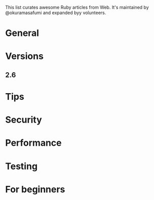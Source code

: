 This list curates awesome Ruby articles from Web. It's maintained by @okuramasafumi and expanded byy volunteers.

# General

# Versions

## 2.6

# Tips

# Security

# Performance

# Testing

# For beginners

